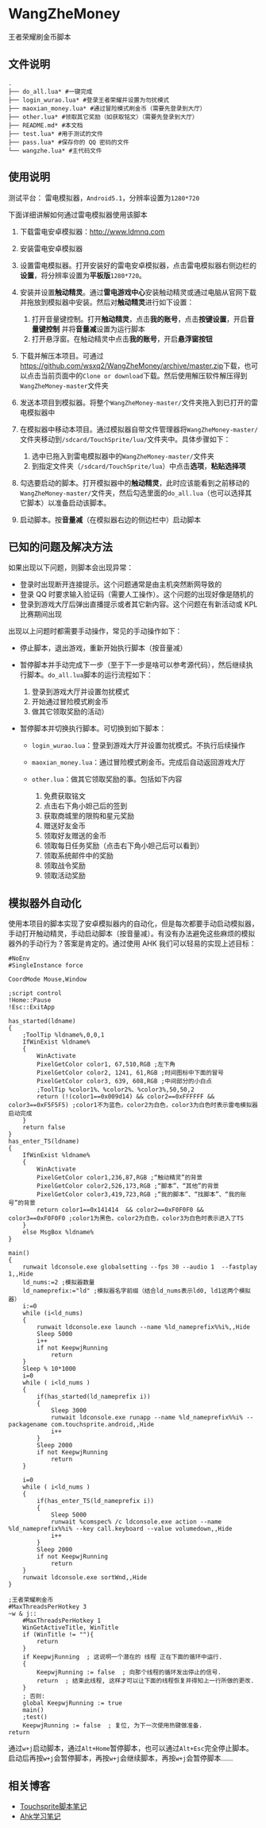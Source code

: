 # WangZheMoney
王者荣耀刷金币脚本

## 文件说明
```
.
├── do_all.lua* #一键完成
├── login_wurao.lua* #登录王者荣耀并设置为勿扰模式
├── maoxian_money.lua* #通过冒险模式刷金币（需要先登录到大厅）
├── other.lua* #领取其它奖励（如获取铭文）（需要先登录到大厅）
├── README.md* #本文档
├── test.lua* #用于测试的文件
├── pass.lua* #保存你的 QQ 密码的文件
└── wangzhe.lua* #主代码文件
```

## 使用说明
测试平台： 雷电模拟器，`Android5.1`，分辨率设置为`1280*720`

下面详细讲解如何通过雷电模拟器使用该脚本

1. 下载雷电安卓模拟器：<http://www.ldmnq.com>
2. 安装雷电安卓模拟器
1. 设置雷电模拟器。打开安装好的雷电安卓模拟器，点击雷电模拟器右侧边栏的**设置**，将分辨率设置为**平板版**`1280*720`。
2. 安装并设置**触动精灵**。通过**雷电游戏中心**安装触动精灵或通过电脑从官网下载并拖放到模拟器中安装。然后对**触动精灵**进行如下设置：
   
   1. 打开音量键控制。打开**触动精灵**，点击**我的账号**，点击**按键设置**，开启**音量键控制** 并将**音量减**设置为运行脚本
   2. 打开悬浮窗。在触动精灵中点击**我的账号**，开启**悬浮窗按钮**

3. 下载并解压本项目。可通过<https://github.com/wsxq2/WangZheMoney/archive/master.zip>下载，也可以点击当前页面中的`Clone or download`下载。然后使用解压软件解压得到`WangZheMoney-master`文件夹
1. 发送本项目到模拟器。将整个`WangZheMoney-master/`文件夹拖入到已打开的雷电模拟器中
1. 在模拟器中移动本项目。通过模拟器自带文件管理器将`WangZheMoney-master/`文件夹移动到`/sdcard/TouchSprite/lua/`文件夹中。具体步骤如下：

   1. 选中已拖入到雷电模拟器中的`WangZheMoney-master/`文件夹
   2. 到指定文件夹（`/sdcard/TouchSprite/lua`）中点击**选项**，**粘贴选择项**

5. 勾选要启动的脚本。打开模拟器中的**触动精灵**，此时应该能看到之前移动的`WangZheMoney-master/`文件夹，然后勾选里面的`do_all.lua`（也可以选择其它脚本）以准备启动该脚本。
6. 启动脚本。按**音量减**（在模拟器右边的侧边栏中）启动脚本

## 已知的问题及解决方法
如果出现以下问题，则脚本会出现异常：
- 登录时出现断开连接提示。这个问题通常是由主机突然断网导致的
- 登录 QQ 时要求输入验证码（需要人工操作）。这个问题的出现好像是随机的
- 登录到游戏大厅后弹出直播提示或者其它新内容。这个问题在有新活动或 KPL 比赛期间出现

出现以上问题时都需要手动操作，常见的手动操作如下：
* 停止脚本，退出游戏，重新开始执行脚本（按音量减）
* 暂停脚本并手动完成下一步（至于下一步是啥可以参考源代码），然后继续执行脚本。`do_all.lua`脚本的运行流程如下：
  1. 登录到游戏大厅并设置勿扰模式
  1. 开始通过冒险模式刷金币
  1. 做其它领取奖励的活动）
  
* 暂停脚本并切换执行脚本。可切换到如下脚本：
  * `login_wurao.lua`：登录到游戏大厅并设置勿扰模式。不执行后续操作
  * `maoxian_money.lua`：通过冒险模式刷金币。完成后自动返回游戏大厅
  * `other.lua`：做其它领取奖励的事。包括如下内容
  
  	1. 免费获取铭文
  	1. 点击右下角小妲己后的签到
  	1. 获取商城里的限购和星元奖励
  	1. 赠送好友金币
  	1. 领取好友赠送的金币
  	1. 领取每日任务奖励（点击右下角小妲己后可以看到）
  	1. 领取系统邮件中的奖励
  	1. 领取战令奖励
  	1. 领取活动奖励

## 模拟器外自动化
使用本项目的脚本实现了安卓模拟器内的自动化，但是每次都要手动启动模拟器，手动打开触动精灵，手动启动脚本（按音量减）。有没有办法避免这些麻烦的模拟器外的手动行为？答案是肯定的。通过使用 AHK 我们可以轻易的实现上述目标：
```
#NoEnv
#SingleInstance force

CoordMode Mouse,Window

;script control
!Home::Pause
!Esc::ExitApp

has_started(ldname)
{
    ;ToolTip %ldname%,0,0,1
    IfWinExist %ldname%
    {
        WinActivate
        PixelGetColor color1, 67,510,RGB ;左下角
        PixelGetColor color2, 1241, 61,RGB ;时间图标中下面的冒号
        PixelGetColor color3, 639, 608,RGB ;中间部分的小白点
        ;ToolTip %color1%、%color2%、%color3%,50,50,2
        return (!(color1==0x009d14) && color2==0xFFFFFF && color3==0xF5F5F5) ;color1不为蓝色，color2为白色，color3为白色时表示雷电模拟器启动完成
    }
    return false
}
has_enter_TS(ldname)
{
    IfWinExist %ldname%
    {
        WinActivate
        PixelGetColor color1,236,87,RGB ;“触动精灵”的背景
        PixelGetColor color2,526,173,RGB ;“脚本”、“其他”的背景
        PixelGetColor color3,419,723,RGB ;“我的脚本”、“找脚本”、“我的账号”的背景
        return color1==0x141414  && color2==0xF0F0F0 && color3==0xF0F0F0 ;color1为黑色，color2为白色，color3为白色时表示进入了TS
    }
	else MsgBox %ldname%
}

main()
{
    runwait ldconsole.exe globalsetting --fps 30 --audio 1  --fastplay 1,,Hide
    ld_nums:=2 ;模拟器数量
    ld_nameprefix:="ld" ;模拟器名字前缀（结合ld_nums表示ld0, ld1这两个模拟器）
    i:=0
    while (i<ld_nums)
    {
        runwait ldconsole.exe launch --name %ld_nameprefix%%i%,,Hide
        Sleep 5000
        i++
        if not KeepwjRunning
            return
    }
    Sleep % 10*1000
    i=0
    while ( i<ld_nums )
    {
        if(has_started(ld_nameprefix i))
        {
            Sleep 3000
            runwait ldconsole.exe runapp --name %ld_nameprefix%%i% --packagename com.touchsprite.android,,Hide
            i++
        }
        Sleep 2000
        if not KeepwjRunning
            return
    }

    i=0
    while ( i<ld_nums )
    {
        if(has_enter_TS(ld_nameprefix i))
        {
            Sleep 5000
            runwait %comspec% /c ldconsole.exe action --name %ld_nameprefix%%i% --key call.keyboard --value volumedown,,Hide
            i++
        }
        Sleep 2000
        if not KeepwjRunning
            return
    }
    runwait ldconsole.exe sortWnd,,Hide
}

;王者荣耀刷金币
#MaxThreadsPerHotkey 3
~w & j::
    #MaxThreadsPerHotkey 1
    WinGetActiveTitle, WinTitle
    if (WinTitle != ""){
        return
    }
    if KeepwjRunning  ; 这说明一个潜在的 线程 正在下面的循环中运行.
    {
        KeepwjRunning := false  ; 向那个线程的循环发出停止的信号.
        return  ; 结束此线程, 这样才可以让下面的线程恢复并得知上一行所做的更改.
    }
    ; 否则:
    global KeepwjRunning := true
    main()
    ;test()
    KeepwjRunning := false  ; 复位, 为下一次使用热键做准备.
return
```
通过`w+j`启动脚本，通过`Alt+Home`暂停脚本，也可以通过`Alt+Esc`完全停止脚本。启动后再按`w+j`会暂停脚本，再按`w+j`会继续脚本，再按`w+j`会暂停脚本……

## 相关博客
* [Touchsprite脚本笔记](https://wsxq2.55555.io/blog/2018/08/23/TouchSprite%E8%84%9A%E6%9C%AC%E7%AC%94%E8%AE%B0/)
* [Ahk学习笔记](https://wsxq2.55555.io/blog/2019/05/06/ahk%E5%AD%A6%E4%B9%A0%E7%AC%94%E8%AE%B0/)
